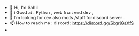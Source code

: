 - 👋 Hi, I’m Sahil
- 🥇 i Good at : Python , web front end dev ,
- 💞️ I’m looking for dev also mods /staff for discord server .
- 📫 How to reach me : discord : https://discord.gg/SbgrjGsXfS
- 

